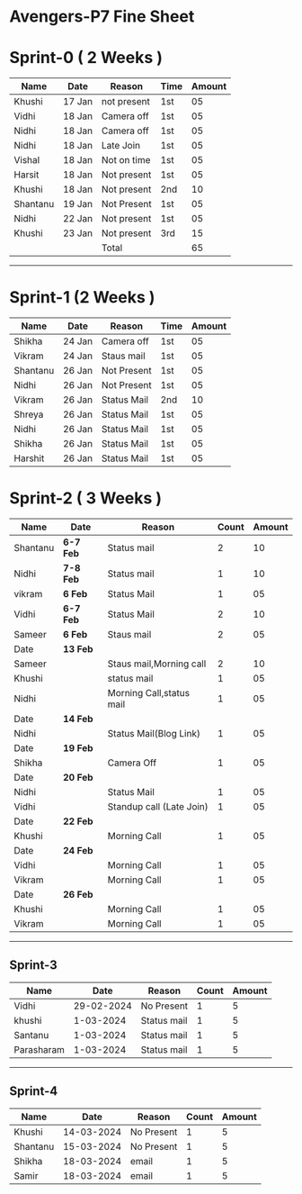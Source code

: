 # Avengers-P7 Fine Sheet

# Sprint-0 ( 2 Weeks )

| Name      | Date   | Reason        | Time | Amount  |
| ----      | ----   | ------        | ---- | ----    |
| Khushi    | 17 Jan | not present   | 1st  | 05      |
| Vidhi     | 18 Jan | Camera off    | 1st  | 05      |
| Nidhi     | 18 Jan | Camera off    | 1st  | 05      |
| Nidhi     | 18 Jan | Late Join     | 1st  | 05      |
| Vishal    | 18 Jan | Not on time   | 1st  | 05      |
| Harsit    | 18 Jan | Not present   | 1st  | 05      |
| Khushi    | 18 Jan | Not present   | 2nd  | 10      |
| Shantanu  | 19 Jan | Not Present   | 1st  | 05      |
| Nidhi     | 22 Jan | Not present   | 1st  | 05      |
| Khushi    | 23 Jan | Not present   | 3rd  | 15      |
|           |        |  Total        |      | 65      | 
***

# Sprint-1 (2 Weeks )
| Name      | Date    | Reason      | Time | Amount |
| ----      | ----    | ------      | ---- | ----   |
| Shikha    | 24 Jan  | Camera off  | 1st  | 05     |
| Vikram    | 24 Jan  | Staus mail  | 1st  | 05     |
| Shantanu  | 26 Jan  | Not Present | 1st  | 05     |
| Nidhi     | 26 Jan  | Not Present | 1st  | 05     |
| Vikram    | 26 Jan  | Status Mail | 2nd  | 10     |
| Shreya    | 26 Jan  | Status Mail | 1st  | 05     |
| Nidhi     | 26 Jan  | Status Mail | 1st  | 05     |
| Shikha    | 26 Jan  | Status Mail | 1st  | 05     |
| Harshit   | 26 Jan  | Status Mail | 1st  | 05     |






# Sprint-2 ( 3 Weeks )

| Name      | Date    | Reason      | Count| Amount |
| ----      | ----    | ------      | ---- | ----   |
| Shantanu  | **6-7  Feb**   | Status mail | 2    | 10     |
| Nidhi     | **7-8 Feb** | Status mail | 1    | 10     |
| vikram    | **6 Feb**   | Status Mail | 1    | 05     |
| Vidhi     | **6-7 Feb** | Status Mail | 2    | 10     |
| Sameer    | **6 Feb**  | Staus mail  | 2    | 05     |
| Date      | **13 Feb**  |  |     |      |
| Sameer    |   | Staus mail,Morning call  | 2    |   10   |
| Khushi    |  | status mail | 1    |  05    |
| Nidhi    |  | Morning Call,status mail | 1    |  05    |
| Date      | **14 Feb**   | 
| Nidhi      | |Status Mail(Blog Link) |  1   |   05   |
| Date      | **19 Feb**   | 
| Shikha      |   | Camera Off|  1   |   05   |
| Date      | **20 Feb**   | 
| Nidhi      |   |Status Mail|  1   |   05   |
| Vidhi      |   | Standup call (Late Join)|  1   |   05   |
| Date      | **22 Feb**   | |     |      |
| Khushi    |  |Morning Call |  1   |   05   |
| Date      | **24 Feb**   | |     |      |
| Vidhi    |  |Morning Call |  1   |   05   |
| Vikram    |  |Morning Call |  1   |   05   |
| Date      | **26 Feb**   | |     |      |
| Khushi    |  |Morning Call |  1   |   05   |
| Vikram    |  |Morning Call |  1   |   05   |

***
## Sprint-3 
 | Name      | Date    | Reason      | Count| Amount |
 |-----------|--------|--------------|-----|---------|
 | Vidhi     | 29-02-2024| No Present | 1  |     5   |
 | khushi    | 1-03-2024 | Status mail| 1  |     5   |
 | Santanu   | 1-03-2024 | Status mail| 1  |     5   |
 | Parasharam | 1-03-2024 | Status mail| 1 |     5   |
***

## Sprint-4
 | Name      | Date    | Reason      | Count| Amount |
 |-----------|--------|--------------|-----|---------|
 | Khushi | 14-03-2024 | No Present | 1     | 5      |
 | Shantanu  | 15-03-2024| No Present | 1  |     5   |
 | Shikha    | 18-03-2024 | email  | 1 | 5 |
 | Samir  | 18-03-2024 | email | 1 | 5 | 
 

